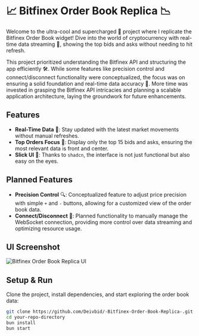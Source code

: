 # 📈 Bitfinex Order Book Replica 📉

Welcome to the ultra-cool and supercharged 🚀 project where I replicate the Bitfinex Order Book widget! Dive into the world of cryptocurrency with real-time data streaming 🌊, showing the top bids and asks without needing to hit refresh.

This project prioritized understanding the Bitfinex API and structuring the app efficiently 🛠️. While some features like precision control and connect/disconnect functionality were conceptualized, the focus was on ensuring a solid foundation and real-time data accuracy 🎯. More time was invested in grasping the Bitfinex API intricacies and planning a scalable application architecture, laying the groundwork for future enhancements.

## Features

- **Real-Time Data** 🚀: Stay updated with the latest market movements without manual refreshes.
- **Top Orders Focus** 🎯: Display only the top 15 bids and asks, ensuring the most relevant data is front and center.
- **Slick UI** 💅: Thanks to `shadcn`, the interface is not just functional but also easy on the eyes.

## Planned Features

- **Precision Control** 🔍: Conceptualized feature to adjust price precision with simple `+` and `-` buttons, allowing for a customized view of the order book data.
- **Connect/Disconnect** 🔌: Planned functionality to manually manage the WebSocket connection, providing more control over data streaming and optimizing resource usage.

## UI Screenshot

![Bitfinex Order Book Replica UI](https://i.imgur.com/SlljXnQ.png)

## Setup & Run

Clone the project, install dependencies, and start exploring the order book data:

```bash
git clone https://github.com/Deivbid/-Bitfinex-Order-Book-Replica-.git
cd your-repo-directory
bun install
bun start
```

